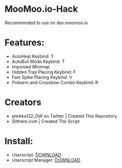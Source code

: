 # MooMoo.io-Hack
Recommended to use on dev.moomoo.io
# Features:
- AutoHeal Keybind: T
- AutoBull Mode Keybind: T
- Improved Minimap
- Hidden Trap Placing Keybind: F
- Fast Spike Placing Keybind: V
- Polearm and Crossbow Combo Keybind: R
# Creators
- pleikka132_OW on Twitter | Created This Repository
- Slithere.com | Created The Script
# Install:

- Userscript: [DOWNLOAD](https://github.com/oofdaooffin/MooMoo.io-Hack/raw/master/mod.user.js)
- Userscript Manager: [DOWNLOAD](https://tampermonkey.net)
